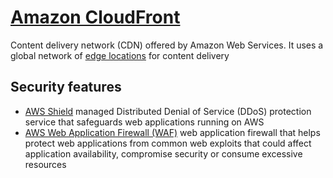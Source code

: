 # [Amazon CloudFront](https://aws.amazon.com/cloudfront)

Content delivery network (CDN) offered by Amazon Web Services. It uses a global network of [edge locations](../edge-location.md) for content delivery

## Security features

- [AWS Shield](https://aws.amazon.com/shield/) managed Distributed Denial of Service (DDoS) protection service that safeguards web applications running on AWS
- [AWS Web Application Firewall (WAF)](https://aws.amazon.com/waf/) web application firewall that helps protect web applications from common web exploits that could affect application availability, compromise security or consume excessive resources
